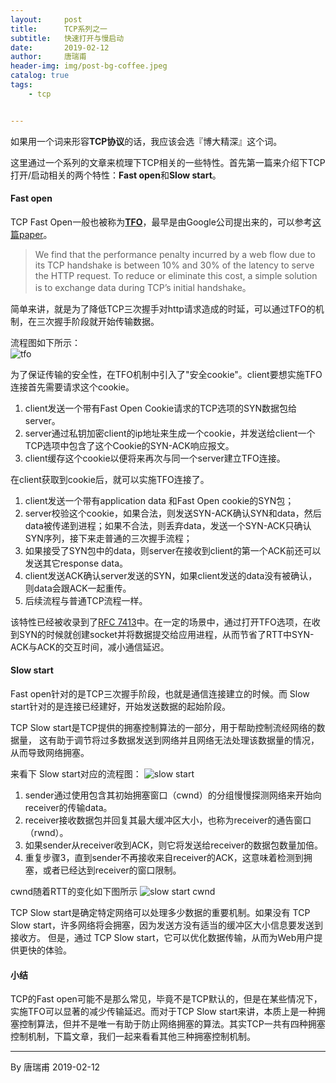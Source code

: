 ```yaml
---
layout:     post
title:      TCP系列之一
subtitle:   快速打开与慢启动
date:       2019-02-12
author:     唐瑞甫
header-img: img/post-bg-coffee.jpeg
catalog: true
tags: 
    - tcp


---  
```


如果用一个词来形容**TCP协议**的话，我应该会选『博大精深』这个词。  
  
这里通过一个系列的文章来梳理下TCP相关的一些特性。首先第一篇来介绍下TCP打开/启动相关的两个特性：**Fast open**和**Slow start**。
  
  
#### Fast open
TCP Fast Open一般也被称为[**TFO**](https://zh.wikipedia.org/wiki/TCP%E5%BF%AB%E9%80%9F%E6%89%93%E5%BC%80)，最早是由Google公司提出来的，可以参考[这篇paper](https://static.googleusercontent.com/media/research.google.com/zh-CN//pubs/archive/37517.pdf)。

> We find that the performance penalty incurred by a web flow due to its TCP handshake is between 10% and 30% of the latency to serve the HTTP request. To reduce or eliminate this cost, a simple solution is to exchange data during TCP’s initial handshake。
  
简单来讲，就是为了降低TCP三次握手对http请求造成的时延，可以通过TFO的机制，在三次握手阶段就开始传输数据。  
  
流程图如下所示：  
![tfo](https://wx1.sinaimg.cn/mw690/9a30a1bagy1g041ocxie0j20pd0iggnx.jpg)  
  
为了保证传输的安全性，在TFO机制中引入了"安全cookie"。client要想实施TFO连接首先需要请求这个cookie。
1.  client发送一个带有Fast Open Cookie请求的TCP选项的SYN数据包给server。
2.  server通过私钥加密client的ip地址来生成一个cookie，并发送给client一个TCP选项中包含了这个Cookie的SYN-ACK响应报文。
3.   client缓存这个cookie以便将来再次与同一个server建立TFO连接。  
    
在client获取到cookie后，就可以实施TFO连接了。  
1.  client发送一个带有application data 和Fast Open cookie的SYN包；
2.  server校验这个cookie，如果合法，则发送SYN-ACK确认SYN和data，然后data被传递到进程；如果不合法，则丢弃data，发送一个SYN-ACK只确认SYN序列，接下来走普通的三次握手流程；
3.   如果接受了SYN包中的data，则server在接收到client的第一个ACK前还可以发送其它response data。
4.   client发送ACK确认server发送的SYN，如果client发送的data没有被确认，则data会跟ACK一起重传。
5.   后续流程与普通TCP流程一样。  
   
  
该特性已经被收录到了[RFC 7413](https://tools.ietf.org/html/rfc7413)中。在一定的场景中，通过打开TFO选项，在收到SYN的时候就创建socket并将数据提交给应用进程，从而节省了RTT中SYN-ACK与ACK的交互时间，减小通信延迟。


#### Slow start
Fast open针对的是TCP三次握手阶段，也就是通信连接建立的时候。而 Slow start针对的是连接已经建好，开始发送数据的起始阶段。  
  
TCP Slow start是TCP提供的拥塞控制算法的一部分，用于帮助控制流经网络的数据量， 这有助于调节将过多数据发送到网络并且网络无法处理该数据量的情况，从而导致网络拥塞。   
  
来看下 Slow start对应的流程图：
![slow start](https://wx4.sinaimg.cn/mw690/9a30a1bagy1g041okehinj21kw0sgq4y.jpg)    

  
1.  sender通过使用包含其初始拥塞窗口（cwnd）的分组慢慢探测网络来开始向receiver的传输data。
2.  receiver接收数据包并回复其最大缓冲区大小，也称为receiver的通告窗口（rwnd）。
3.  如果sender从receiver收到ACK，则它将发送给receiver的数据包数量加倍。
4.  重复步骤3，直到sender不再接收来自receiver的ACK，这意味着检测到拥塞，或者已经达到receiver的窗口限制。  
  
cwnd随着RTT的变化如下图所示
![slow start cwnd](https://wx3.sinaimg.cn/mw690/9a30a1bagy1g041ouhpojj20ka0kadfv.jpg)    
  
TCP Slow start是确定特定网络可以处理多少数据的重要机制。如果没有 TCP Slow start，许多网络将会拥塞，因为发送方没有适当的缓冲区大小信息要发送到接收方。 但是，通过 TCP Slow start，它可以优化数据传输，从而为Web用户提供更快的体验。

#### 小结
TCP的Fast open可能不是那么常见，毕竟不是TCP默认的，但是在某些情况下，实施TFO可以显著的减少传输延迟。而对于TCP Slow start来讲，本质上是一种拥塞控制算法，但并不是唯一有助于防止网络拥塞的算法。其实TCP一共有四种拥塞控制机制，下篇文章，我们一起来看看其他三种拥塞控制机制。
  


---
  By 唐瑞甫
  2019-02-12

